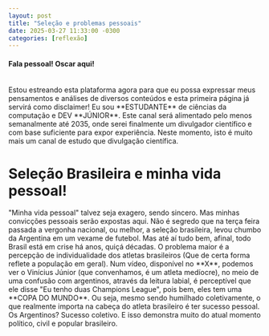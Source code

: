 ```yaml
---
layout: post
title: "Seleção e problemas pessoais"
date: 2025-03-27 11:33:00 -0300
categories: [reflexão]
---
```


<h4>Fala pessoal! Oscar aqui!</h4> <br>
Estou estreando esta plataforma agora para que eu possa expressar meus pensamentos e análises de diversos conteúdos e esta primeira página já servirá como disclaimer! Eu sou **ESTUDANTE** de ciências da computação e DEV **JÚNIOR**. Este canal será alimentado pelo menos semanalmente até 2035, onde serei finalmente um divulgador científico e com base suficiente para expor experiência. Neste momento, isto é muito mais um canal de estudo que divulgação científica.

<h1>Seleção Brasileira e minha vida pessoal!</h1>
"Minha vida pessoal" talvez seja exagero, sendo sincero. Mas minhas convicções pessoais serão expostas aqui.
Não é segredo que na terça feira passada a vergonha nacional, ou melhor, a seleção brasileira, levou chumbo da Argentina em um vexame de futebol. Mas até aí tudo bem, afinal, todo Brasil está em crise há anos, quiçá décadas. O problema maior é a percepção de individualidade dos atletas brasileiros (Que de certa forma reflete a população em geral). Num vídeo, disponível no **X**, podemos ver o Vinícius Júnior (que convenhamos, é um atleta medíocre), no meio de uma confusão com argentinos, através da leitura labial, é perceptível que ele disse "Eu tenho duas Champions League", pois bem, eles tem uma **COPA DO MUNDO**. Ou seja, mesmo sendo humilhado coletivamente, o que realmente importa na cabeça do atleta brasileiro é ter sucesso pessoal. Os Argentinos? Sucesso coletivo. E isso demonstra muito do atual momento político, civil e popular brasileiro.
